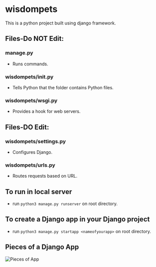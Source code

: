 # wisdompets
This is a python project built using django framework.

## Files-Do NOT Edit: 
### manage.py
* Runs commands.

### wisdompets/__init__.py
* Tells Python that the folder contains Python files.

### wisdompets/wsgi.py
* Provides a hook for web servers.

## Files-DO Edit: 
### wisdompets/settings.py
* Configures Django.

### wisdompets/urls.py
* Routes requests based on URL.

## To run in local server
* run `python3 manage.py runserver` on root directory. 

## To create a Django app in your Django project
* run `python3 manage.py startapp <nameofyourapp>` on root directory.

## Pieces of a Django App
![Pieces of App](/images/pofapp.png)
